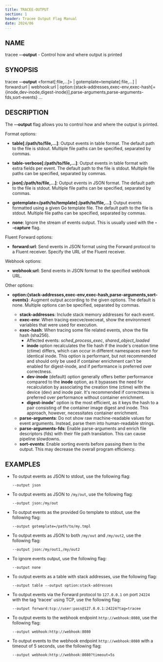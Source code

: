 ```yaml
---
title: TRACEE-OUTPUT
section: 1
header: Tracee Output Flag Manual
date: 2024/06
...
```


## NAME

tracee **\-\-output** - Control how and where output is printed

## SYNOPSIS

tracee **\-\-output** <format[:file,...]\> | gotemplate=template[:file,...] | forward:url | webhook:url | option:{stack-addresses,exec-env,exec-hash[={inode,dev-inode,digest-inode}],parse-arguments,parse-arguments-fds,sort-events} ...


## DESCRIPTION

The **\-\-output** flag allows you to control how and where the output is printed.

Format options:

- **table[:/path/to/file,...]**: Output events in table format. The default path to the file is stdout. Multiple file paths can be specified, separated by commas.

- **table-verbose[:/path/to/file,...]**: Output events in table format with extra fields per event. The default path to the file is stdout. Multiple file paths can be specified, separated by commas.

- **json[:/path/to/file,...]**: Output events in JSON format. The default path to the file is stdout. Multiple file paths can be specified, separated by commas.

- **gotemplate=/path/to/template[:/path/to/file,...]**: Output events formatted using a given Go template file. The default path to the file is stdout. Multiple file paths can be specified, separated by commas.

- **none**: Ignore the stream of events output. This is usually used with the **\-\-capture** flag.

Fluent Forward options:

- **forward:url**: Send events in JSON format using the Forward protocol to a Fluent receiver. Specify the URL of the Fluent receiver.

Webhook options:

- **webhook:url**: Send events in JSON format to the specified webhook URL.

Other options:

- **option:{stack-addresses,exec-env,exec-hash,parse-arguments,sort-events}**: Augment output according to the given options. The default is none. Multiple options can be specified, separated by commas.

  - **stack-addresses**: Include stack memory addresses for each event.
  - **exec-env**: When tracing execve/execveat, show the environment variables that were used for execution.
  - **exec-hash**: When tracing some file related events, show the file hash (sha256).
    - Affected events: *sched_process_exec*, *shared_object_loaded*
    - **inode** option recalculates the file hash if the inode's creation time (ctime) differs, which can occur in different namespaces even for identical inode. This option is performant, but not recommended and should only be used if container enrichment can't be enabled for digest-inode, and if performance is preferred over correctness.
    - **dev-inode** (default) option generally offers better performance compared to the **inode** option, as it bypasses the need for recalculation by associating the creation time (ctime) with the device (dev) and inode pair. It's recommended if correctness is preferred over performance without container enrichment.
    - **digest-inode**" option is the most efficient, as it keys the hash to a pair consisting of the container image digest and inode. This approach, however, necessitates container enrichment.
  - **parse-arguments**: Do not show raw machine-readable values for event arguments. Instead, parse them into human-readable strings.
  - **parse-arguments-fds**: Enable parse-arguments and enrich file descriptors (fds) with their file path translation. This can cause pipeline slowdowns.
  - **sort-events**: Enable sorting events before passing them to the output. This may decrease the overall program efficiency.

## EXAMPLES

- To output events as JSON to stdout, use the following flag:

  ```console
  --output json
  ```

- To output events as JSON to `/my/out`, use the following flag:

  ```console
  --output json:/my/out
  ```

- To output events as the provided Go template to stdout, use the following flag:

  ```console
  --output gotemplate=/path/to/my.tmpl
  ```

- To output events as JSON to both `/my/out` and `/my/out2`, use the following flag:

  ```console
  --output json:/my/out1,/my/out2
  ```

- To ignore events output, use the following flag:

  ```console
  --output none
  ```

- To output events as a table with stack addresses, use the following flag:

  ```console
  --output table --output option:stack-addresses
  ```

- To output events via the Forward protocol to `127.0.0.1` on port `24224` with the tag 'tracee' using TCP, use the following flag:

  ```console
  --output forward:tcp://user:pass@127.0.0.1:24224?tag=tracee
  ```

- To output events to the webhook endpoint `http://webhook:8080`, use the following flag:

  ```console
  --output webhook:http://webhook:8080
  ```

- To output events to the webhook endpoint `http://webhook:8080` with a timeout of 5 seconds, use the following flag:

  ```console
  --output webhook:http://webhook:8080?timeout=5s
  ```
